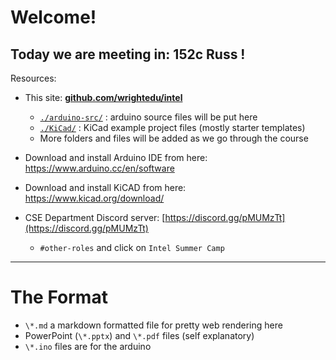 # Welcome!

## Today we are meeting in: 152c Russ !

Resources:

* This site: [**github.com/wrightedu/intel**](github.com/wrightedu/intel)
  * [`./arduino-src/`](arduino-src/README.md) : arduino source files will be put here
  * [`./KiCad/`](KiCad/README.md) : KiCad example project files (mostly starter templates)
  * More folders and files will be added as we go through the course

* Download and install Arduino IDE from here: https://www.arduino.cc/en/software
* Download and install KiCAD from here: https://www.kicad.org/download/
* CSE Department Discord server: [https://discord.gg/pMUMzTt](https://discord.gg/pMUMzTt)
  * `#other-roles` and click on `Intel Summer Camp`

---

# The Format

* `\*.md` a markdown formatted file for pretty web rendering here
* PowerPoint (`\*.pptx`) and `\*.pdf` files (self explanatory)
* `\*.ino` files are for the arduino

